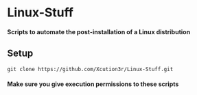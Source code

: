 # Linux-Stuff
#### Scripts to automate the post-installation of a Linux distribution
## Setup
```git clone https://github.com/Xcution3r/Linux-Stuff.git```
#### Make sure you give execution permissions to these scripts
